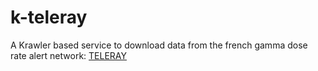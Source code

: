 # k-teleray

A Krawler based service to download data from the french gamma dose rate alert network: [TELERAY](http://teleray.irsn.fr/aide.htm)

